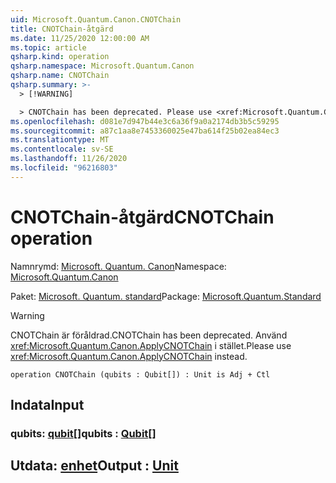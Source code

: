 ```yaml
---
uid: Microsoft.Quantum.Canon.CNOTChain
title: CNOTChain-åtgärd
ms.date: 11/25/2020 12:00:00 AM
ms.topic: article
qsharp.kind: operation
qsharp.namespace: Microsoft.Quantum.Canon
qsharp.name: CNOTChain
qsharp.summary: >-
  > [!WARNING]

  > CNOTChain has been deprecated. Please use <xref:Microsoft.Quantum.Canon.ApplyCNOTChain> instead.
ms.openlocfilehash: d081e7d947b44e3c6a36f9a0a2174db3b5c59295
ms.sourcegitcommit: a87c1aa8e7453360025e47ba614f25b02ea84ec3
ms.translationtype: MT
ms.contentlocale: sv-SE
ms.lasthandoff: 11/26/2020
ms.locfileid: "96216803"
---
```

# <a name="cnotchain-operation"></a><span data-ttu-id="a9871-102">CNOTChain-åtgärd</span><span class="sxs-lookup"><span data-stu-id="a9871-102">CNOTChain operation</span></span>

<span data-ttu-id="a9871-103">Namnrymd: [Microsoft. Quantum. Canon](xref:Microsoft.Quantum.Canon)</span><span class="sxs-lookup"><span data-stu-id="a9871-103">Namespace: [Microsoft.Quantum.Canon](xref:Microsoft.Quantum.Canon)</span></span>

<span data-ttu-id="a9871-104">Paket: [Microsoft. Quantum. standard](https://nuget.org/packages/Microsoft.Quantum.Standard)</span><span class="sxs-lookup"><span data-stu-id="a9871-104">Package: [Microsoft.Quantum.Standard](https://nuget.org/packages/Microsoft.Quantum.Standard)</span></span>


> [!WARNING]
> <span data-ttu-id="a9871-105">CNOTChain är föråldrad.</span><span class="sxs-lookup"><span data-stu-id="a9871-105">CNOTChain has been deprecated.</span></span> <span data-ttu-id="a9871-106">Använd <xref:Microsoft.Quantum.Canon.ApplyCNOTChain> i stället.</span><span class="sxs-lookup"><span data-stu-id="a9871-106">Please use <xref:Microsoft.Quantum.Canon.ApplyCNOTChain> instead.</span></span>



```qsharp
operation CNOTChain (qubits : Qubit[]) : Unit is Adj + Ctl
```


## <a name="input"></a><span data-ttu-id="a9871-107">Indata</span><span class="sxs-lookup"><span data-stu-id="a9871-107">Input</span></span>

### <a name="qubits--qubit"></a><span data-ttu-id="a9871-108">qubits: [qubit](xref:microsoft.quantum.lang-ref.qubit)[]</span><span class="sxs-lookup"><span data-stu-id="a9871-108">qubits : [Qubit](xref:microsoft.quantum.lang-ref.qubit)[]</span></span>





## <a name="output--unit"></a><span data-ttu-id="a9871-109">Utdata: [enhet](xref:microsoft.quantum.lang-ref.unit)</span><span class="sxs-lookup"><span data-stu-id="a9871-109">Output : [Unit](xref:microsoft.quantum.lang-ref.unit)</span></span>

